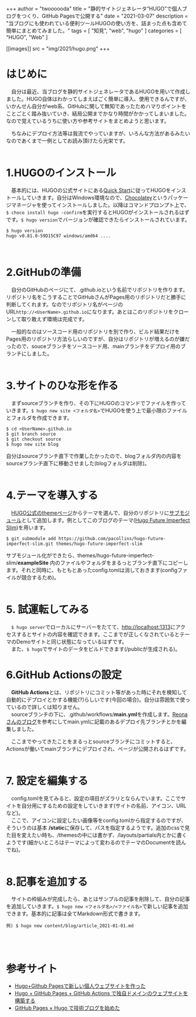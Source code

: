 +++
author = "twoooooda"
title = "静的サイトジェネレータ”HUGO”で個人ブログをつくり、GitHub Pagesで公開する"
date = "2021-03-07"
description = "当ブログにも使われている便利ツールHUGOの使い方を、詰まった点も含めて簡単にまとめてみました。"
tags = [
    "知見",
    "web",
    "hugo"
]
categories = [
    "HUGO",
    "Web"
]

[[images]]
src = "img/2021/hugo.png"
+++

# はじめに
　自分は最近、当ブログを静的サイトジェネレータであるHUGOを用いて作成しました。HUGO自体はわかってしまえばごく簡単に導入、使用できるんですが、いかんせん自分がweb系、GitHubに関して無知であったためハマりポイントをことごとく踏み抜いていき、結局公開までかなり時間がかかってしまいました。なので覚えているうちに使い方や参考サイトをまとめようと思います。

　ちなみにデプロイ方法等は我流でやっていますが、いろんな方法があるみたいなのであくまで一例としてお読み頂けたら光栄です。  
<br>


# 1.HUGOのインストール
　基本的には、HUGOの公式サイトにある[Quick Start](https://gohugo.io/getting-started/quick-start/)に従ってHUGOをインストールしていきます。自分はWindows環境なので、[Chocolatey](https://chocolatey.org/install)というパッケージマネージャを使ってインストールしました。以降はコマンドプロンプト上で、`$ choco install hugo -confirm`を実行するとHUGOがインストールされるはずです。`$ hugo version`でバージョンが確認できたらインストールされています。

    $ hugo version
    hugo v0.81.0-59D15C97 windows/amd64 ....  
<br>
  
# 2.GitHubの準備
　自分のGitHubのページにて、<UserName>.github.ioという名前でリポジトリを作ります。リポジトリ名をこうすることでGitHubさんがPages用のリポジトリだと勝手に判断してくれます。なのでリポジトリ名がページのURL`http://<UserName>.github.io`になります。あとはこのリポジトリをクローンして取り敢えず環境は完成です。

　一般的なのはソースコード用のリポジトリを別で作り、ビルド結果だけをPages用のリポジトリ方法らしいのですが、自分はリポジトリが増えるのが嫌だったので、souceブランチをソースコード用、mainブランチをデプロイ用のブランチにしました。  
<br>

# 3.サイトのひな形を作る
　まずsourceブランチを作り、その下にHUGOのコマンドでファイルを作っていきます。`$ hugo new site <フォルダ名>`でHUGOを使う上で最小限のファイルとフォルダを作成できます。

    $ cd <UserName>.github.io
    $ git branch source
    $ git checkout source
    $ hugo new site blog

自分はsourceブランチ直下で作業したかったので、blogフォルダ内の内容をsourceブランチ直下に移動させました(blogフォルダは削除)。  
<br>

# 4.テーマを導入する
　[HUGO公式のthemeページ](https://themes.gohugo.io/)からテーマを選んで、自分のリポジトリに[サブモジュール](https://qiita.com/sotarok/items/0d525e568a6088f6f6bb)として追加します。例としてこのブログのテーマ([Hugo Future Imperfect Slim](https://themes.gohugo.io/hugo-future-imperfect-slim/))を用います。

    $ git submodule add https://github.com/pacollins/hugo-future-imperfect-slim.git themes/hugo-future-imperfect-slim

サブモジュール化ができたら、themes/hugo-future-imperfect-slim/**exampleSite** 内のファイルやフォルダをまるっとブランチ直下にコピーします。それと同時に、もともとあったconfig.tomlは消しておきます(configファイルが競合するため)。  
<br>


# 5. 試運転してみる
　`$ hugo server`でローカルにサーバーをたてて、[http://localhost:1313](http://localhost:1313/)にアクセスするとサイトの内容を確認できます。ここまでが正しくなされているとテーマのDemoサイトと同じ状態になっているはずです。  
　また、`$ hugo`でサイトのデータをビルドできます(/publicが生成される)。
<br>

# 6.GitHub Actionsの設定
　**GitHub Actions**とは、リポジトリにコミット等があった時にそれを検知して自動的にデプロイとかする機能(?)らしいです(今回の場合)。自分は雰囲気で使っているので詳しくは知りません。  
　sourceブランチの下に、.github/workflows/**main.yml**を作成します。[Reonaさんのブログ](https://reona.dev/posts/20200331)を参考にしてmain.ymlに記載のあるデプロイ先ブランチとかを編集しました。  
  
　ここまでやってきたことをまるっとsourceブランチにコミットすると、Actionsが働いてmainブランチにデプロイされ、ページが公開されるはずです。  
<br>

# 7. 設定を編集する
　config.tomlを見てみると、設定の項目がズラリとならんでいます。ここでサイトを自分用にするための設定をしていきます(サイトの名前、アイコン、URLなど)。  
　ここで、アイコンに設定したい画像等をconfig.tomlから指定するのですが、そういうのは基本 **/static**に保存して、パスを指定するようです。追加のcssで見た目を変えたい時も、/themesの中には書かず、/layouts/partials内とかに書くようです(細かいところはテーマによって変わるのでテーマのDocumentを読んでね)。  
<br>

# 8.記事を追加する
　サイトの枠組みが完成したら、あとはサンプルの記事を削除して、自分の記事を追加していきます。`$ hugo new <フォルダ名>/<ファイル名>`で新しい記事を追加できます。基本的に記事は全てMarkdown形式で書きます。

    例) $ hugo new content/blog/article_2021-01-01.md  
<br>  
<br>  

# 参考サイト
* [Hugo+Github Pagesで新しい個人ウェブサイトを作った](https://dev.to/mshr_h/hugo-github-pages-35me)
* [Hugo + GitHub Pages + GitHub Actions で独自ドメインのウェブサイトを構築する](https://zenn.dev/nikaera/articles/hugo-github-actions-for-github-pages)
* [GitHub Pages × Hugo で技術ブログを始めた](https://reona.dev/posts/20200331)

